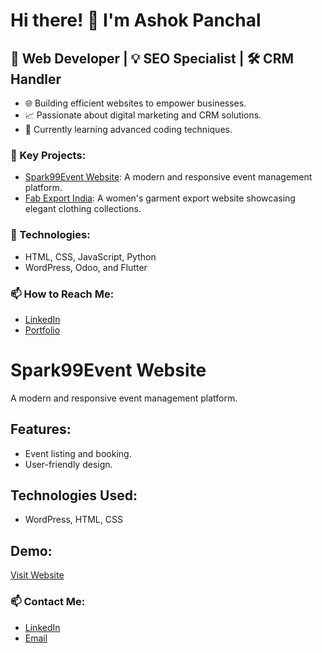 # Hi there! 👋 I'm Ashok Panchal  
🚀 Web Developer | 💡 SEO Specialist | 🛠 CRM Handler  
---  
- 🌐 Building efficient websites to empower businesses.  
- 📈 Passionate about digital marketing and CRM solutions.  
- 🌱 Currently learning advanced coding techniques.  

### 🌟 Key Projects:  
- [Spark99Event Website](https://spark99event.com): A modern and responsive event management platform.  
- [Fab Export India](https://fabexportindia.com): A women's garment export website showcasing elegant clothing collections.  

### 🔧 Technologies:  
- HTML, CSS, JavaScript, Python  
- WordPress, Odoo, and Flutter  

### 📫 How to Reach Me:  
- [LinkedIn](https://linkedin.com/in/ashokpanchal01)  
- [Portfolio](https://spark99event.com)  

# Spark99Event Website  
A modern and responsive event management platform.  

## Features:  
- Event listing and booking.  
- User-friendly design.  

## Technologies Used:  
- WordPress, HTML, CSS  

## Demo:  
[Visit Website](https://spark99event.com)
### 📫 Contact Me:
- [LinkedIn](https://linkedin.com/in/ashokpanchal01)  
- [Email](mailto:ashok.panchal@gmail.com)  
